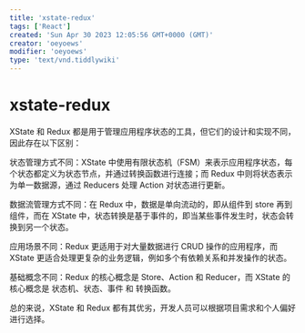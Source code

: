 ```yaml
---
title: 'xstate-redux'
tags: ['React']
created: 'Sun Apr 30 2023 12:05:56 GMT+0000 (GMT)'
creator: 'oeyoews'
modifier: 'oeyoews'
type: 'text/vnd.tiddlywiki'
---
```


# xstate-redux

XState 和 Redux 都是用于管理应用程序状态的工具，但它们的设计和实现不同，因此存在以下区别：

状态管理方式不同：XState 中使用有限状态机（FSM）来表示应用程序状态，每个状态都定义为状态节点，并通过转换函数进行连接；而 Redux 中则将状态表示为单一数据源，通过 Reducers 处理 Action 对状态进行更新。

数据流管理方式不同：在 Redux 中，数据是单向流动的，即从组件到 store 再到组件，而在 XState 中，状态转换是基于事件的，即当某些事件发生时，状态会转换到另一个状态。

应用场景不同：Redux 更适用于对大量数据进行 CRUD 操作的应用程序，而 XState 更适合处理更复杂的业务逻辑，例如多个有依赖关系和并发操作的状态。

基础概念不同：Redux 的核心概念是 Store、Action 和 Reducer，而 XState 的核心概念是 状态机、状态、事件 和 转换函数。

总的来说，XState 和 Redux 都有其优劣，开发人员可以根据项目需求和个人偏好进行选择。
